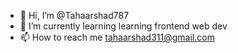 - 👋 Hi, I’m @Tahaarshad787
- 🌱 I’m currently learning learning frontend web dev
- 📫 How to reach me tahaarshad311@gmail.com

<!---
Tahaarshad787/Tahaarshad787 is a ✨ special ✨ repository because its `README.md` (this file) appears on your GitHub profile.
You can click the Preview link to take a look at your changes.
--->
